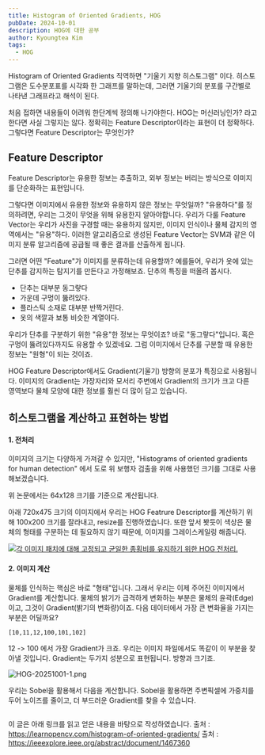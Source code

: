 ```yaml
---
title: Histogram of Oriented Gradients, HOG
pubDate: 2024-10-01
description: HOG에 대한 공부
author: Kyoungtea Kim
tags:
  - HOG
---
```

Histogram of Oriented Gradients 직역하면 "기울기 지향 히스토그램" 이다. 히스토그램은 도수분포표를 시각화 한 그래프를 말하는데, 그러면 기울기의 분포를 구간별로 나타낸 그래프라고 해석이 된다.

처음 접하면 내용들이 어려워 한단계씩 정의해 나가야한다. HOG는 머신러닝인가? 라고 한다면 사실 그렇지는 않다. 정확히는 Feature Descriptor이라는 표현이 더 정확하다. 그렇다면 Feature Descriptor는 무엇인가?

## Feature Descriptor
Feature Descriptor는 유용한 정보는 추출하고, 외부 정보는 버리는 방식으로 이미지를 단순화하는 표현입니다.

그렇다면 이미지에서 유용한 정보와 유용하지 않은 정보는 무엇일까? "유용하다"를 정의하려면, 우리는 그것이 무엇을 위해 유용한지 알아야합니다. 우리가 다룰 Feature Vector는 우리가 사진을 구경할 때는 유용하지 않지만,  이미지 인식이나 물체 감지의 영역에서는 "유용"하다. 이러한 알고리즘으로 생성된 Feature Vector는 SVM과 같은 이미지 분류 알고리즘에 공급될 때 좋은 결과를 산출하게 됩니다.

그러면 어떤 "Feature"가 이미지를 분류하는데 유용할까? 예를들어, 우리가 옷에 있는 단추를 감지하는 탐지기를 만든다고 가정해보죠. 단추의 특징을 떠올려 봅시다. 

- 단추는 대부분 동그랗다
- 가운데 구멍이 뚫려있다.
- 플라스틱 소재로 대부분 반짝거린다.
- 옷의 색깔과 보통 비슷한 계열이다.

우리가 단추를 구분하기 위한 "유용"한 정보는 무엇이죠? 바로 "동그랗다"입니다. 혹은 구멍이 뚫려있다까지도 유용할 수 있겠네요. 그럼 이미지에서 단추를 구분할 때 유용한 정보는 "원형"이 되는 것이죠.

HOG Feature Descriptor에서도 Gradient(기울기) 방향의 분포가 특징으로 사용됩니다. 이미지의 Gradient는 가장자리와 모서리 주변에서 Gradient의 크기가 크고 다른 영역보다 물체 모양에 대한 정보를 훨씬 더 많이 담고 있습니다.

## 히스토그램을 계산하고 표현하는 방법

#### 1. 전처리

이미지의 크기는 다양하게 가져갈 수 있지만, "Histograms of oriented gradients for human detection" 에서 도로 위 보행자 검출을 위해 사용했던 크기를 그대로 사용해보겠습니다.

위 논문에서는 64x128 크기를 기준으로 계산됩니다. 

아래 720x475 크기의 이미지에서 우리는 HOG Featrure Descriptor를 계산하기 위해 100x200 크기를 잘라내고, resize를 진행하였습니다. 또한 앞서 봣듯이 색상은 물체의 형태를 구분하는 데 필요하지 않기 때문에, 이미지를 그레이스케일링 해줍니다.

[![각 이미지 패치에 대해 고정되고 균일한 종횡비를 유지하기 위한 HOG 전처리.](https://learnopencv.com/wp-content/uploads/2016/11/hog-preprocessing.jpg)](https://learnopencv.com/wp-content/uploads/2016/11/hog-preprocessing.jpg)
#### 2. 이미지 계산
물체를 인식하는 핵심은 바로 "형태"입니다. 그래서 우리는 이제 주어진 이미지에서 Gradient를 계산합니다. 물체의 밝기가 급격하게 변화하는 부분은 물체의 윤곽(Edge)이고, 그것이 Gradient(밝기의 변화량)이죠. 다음 데이터에서 가장 큰 변화율을 가지는 부분은 어딜까요?

```text
[10,11,12,100,101,102]
```

12 -> 100 에서 가장 Gradient가 크죠. 우리는 이미지 파일에서도 똑같이 이 부분을 찾아낼 것입니다.
Gradient는 두가지 성분으로 표현됩니다. 방향과 크기죠.

![HOG-20251001-1.png](/images/blog/HOG-20251001-1.png)

우리는 Sobel을 활용해서 다음을 계산합니다. Sobel을 활용하면 주변픽셀에 가중치를 두어 노이즈를 줄이고, 더 부드러운 Gradient를 찾을 수 있습니다.

```python

```







이 글은 아래 링크를 읽고 얻은 내용을 바탕으로 작성하였습니다.
출처 : https://learnopencv.com/histogram-of-oriented-gradients/
출처 : https://ieeexplore.ieee.org/abstract/document/1467360


